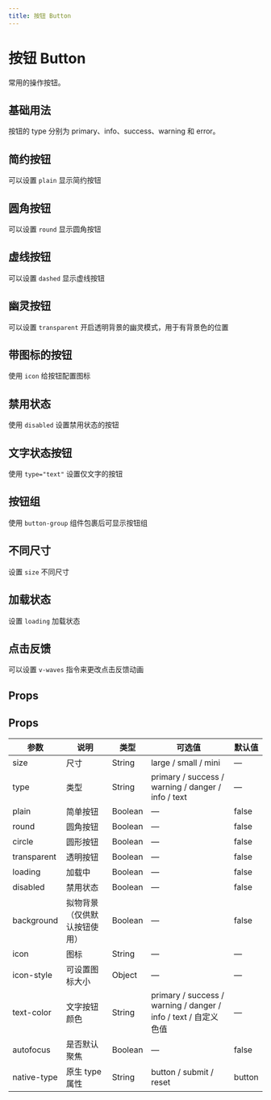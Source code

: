 ```yaml
---
title: 按钮 Button
---
```


<b-back-top></b-back-top>

# 按钮 Button

常用的操作按钮。

## 基础用法

按钮的 type 分别为 primary、info、success、warning 和 error。

<preview path="./demo/Button/Basic.vue"></preview>

## 简约按钮

可以设置 `plain` 显示简约按钮

<preview path="./demo/Button/Plain.vue"></preview>

## 圆角按钮

可以设置 `round` 显示圆角按钮

<preview path="./demo/Button/Round.vue"></preview>

## 虚线按钮

可以设置 `dashed` 显示虚线按钮

<preview path="./demo/Button/Dashed.vue"></preview>

## 幽灵按钮

可以设置 `transparent` 开启透明背景的幽灵模式，用于有背景色的位置

<preview path="./demo/Button/Ghost.vue"></preview>

## 带图标的按钮

使用 `icon` 给按钮配置图标

<preview path="./demo/Button/Icon.vue"></preview>

## 禁用状态

使用 `disabled` 设置禁用状态的按钮

<preview path="./demo/Button/Disabled.vue"></preview>

## 文字状态按钮

使用 `type="text"` 设置仅文字的按钮

<preview path="./demo/Button/Text.vue"></preview>

## 按钮组

使用 `button-group` 组件包裹后可显示按钮组

<preview path="./demo/Button/Group.vue"></preview>

## 不同尺寸

设置 `size` 不同尺寸

<preview path="./demo/Button/Size.vue"></preview>

## 加载状态

设置 `loading` 加载状态

<preview path="./demo/Button/Loading.vue"></preview>

## 点击反馈

可以设置 `v-waves` 指令来更改点击反馈动画

<preview path="./demo/Button/Waves.vue"></preview>

## Props

## Props

| 参数        | 说明                         | 类型    | 可选值                                                          | 默认值 |
| ----------- | ---------------------------- | ------- | --------------------------------------------------------------- | ------ |
| size        | 尺寸                         | String  | large / small / mini                                            | —      |
| type        | 类型                         | String  | primary / success / warning / danger / info / text              | —      |
| plain       | 简单按钮                     | Boolean | —                                                               | false  |
| round       | 圆角按钮                     | Boolean | —                                                               | false  |
| circle      | 圆形按钮                     | Boolean | —                                                               | false  |
| transparent | 透明按钮                     | Boolean | —                                                               | false  |
| loading     | 加载中                       | Boolean | —                                                               | false  |
| disabled    | 禁用状态                     | Boolean | —                                                               | false  |
| background  | 拟物背景（仅供默认按钮使用） | Boolean | —                                                               | false  |
| icon        | 图标                         | String  | —                                                               | —      |
| icon-style  | 可设置图标大小               | Object  | —                                                               | —      |
| text-color  | 文字按钮颜色                 | String  | primary / success / warning / danger / info / text / 自定义色值 | —      |
| autofocus   | 是否默认聚焦                 | Boolean | —                                                               | false  |
| native-type | 原生 type 属性               | String  | button / submit / reset                                         | button |
